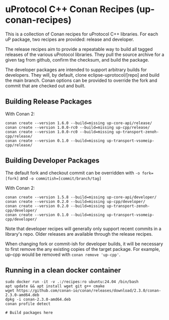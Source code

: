 # uProtocol C++ Conan Recipes (up-conan-recipes)

This is a collection of Conan recipes for uProtocol C++ libraries. For each
uP package, two recipes are provided: release and developer.

The release recipes aim to provide a repeatable way to build all tagged releases
of the various uProtocol libraries. They pull the source archive for a given
tag from github, confirm the checksum, and build the package.

The developer packages are intended to support arbitrary builds for developers.
They will, by default, clone eclipse-uprotocol/[repo] and build the main branch.
Conan options can be provided to override the fork and commit that are checked
out and built.

## Building Release Packages

With Conan 2:

```
conan create --version 1.6.0 --build=missing up-core-api/release/
conan create --version 1.0.0-rc0 --build=missing up-cpp/release/
conan create --version 1.0.0-rc0 --build=missing up-transport-zenoh-cpp/release/
conan create --version 0.1.0 --build=missing up-transport-vsomeip-cpp/release/
```

## Building Developer Packages

The default fork and checkout commit can be overridden with
`-o fork=[fork]` and `-o commitish=[commit/branch/tag]`

With Conan 2:

```
conan create --version 1.5.8 --build=missing up-core-api/developer/
conan create --version 0.2.0 --build=missing up-cpp/developer/
conan create --version 0.2.0 --build=missing up-transport-zenoh-cpp/developer/
conan create --version 0.1.0 --build=missing up-transport-vsomeip-cpp/developer/
```

Note that developer recipes will generally only support recent commits in a
library's repo. Older releases are available through the release recipes.

When changing fork or commit-ish for developer builds, it will be necessary to
first remove the any existing copies of the target package. For example, up-cpp
would be removed with `conan remove 'up-cpp'`.

## Running in a clean docker container

```
sudo docker run -it -v .:/recipes:ro ubuntu:24.04 /bin/bash
apt update && apt install wget git g++ cmake
wget https://github.com/conan-io/conan/releases/download/2.3.0/conan-2.3.0-amd64.deb
dpkg -i conan-2.3.0-amd64.deb
conan profile detect

# Build packages here
```
